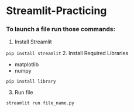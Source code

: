 # Streamlit-Practicing
### To launch a file run those commands:
1. Install Streamlit

``pip install streamlit``
2. Install Required Libraries
 - matplotlib
 - numpy

``pip install library``

3. Run file

``streamlit run file_name.py``